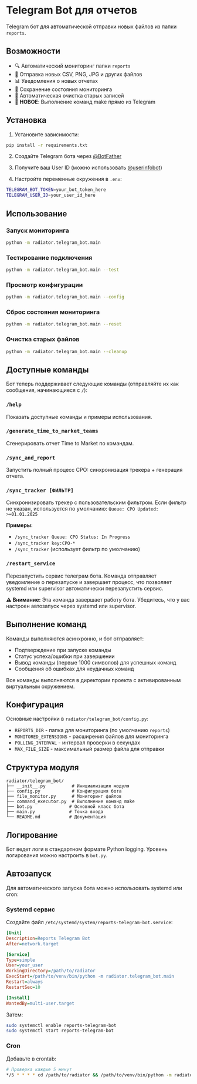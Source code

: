 # Telegram Bot для отчетов

Telegram бот для автоматической отправки новых файлов из папки `reports`.

## Возможности

- 🔍 Автоматический мониторинг папки `reports`
- 📁 Отправка новых CSV, PNG, JPG и других файлов
- 📊 Уведомления о новых отчетах
- 💾 Сохранение состояния мониторинга
- 🧹 Автоматическая очистка старых записей
- 🤖 **НОВОЕ**: Выполнение команд make прямо из Telegram

## Установка

1. Установите зависимости:
```bash
pip install -r requirements.txt
```

2. Создайте Telegram бота через [@BotFather](https://t.me/BotFather)

3. Получите ваш User ID (можно использовать [@userinfobot](https://t.me/userinfobot))

4. Настройте переменные окружения в `.env`:
```bash
TELEGRAM_BOT_TOKEN=your_bot_token_here
TELEGRAM_USER_ID=your_user_id_here
```

## Использование

### Запуск мониторинга
```bash
python -m radiator.telegram_bot.main
```

### Тестирование подключения
```bash
python -m radiator.telegram_bot.main --test
```

### Просмотр конфигурации
```bash
python -m radiator.telegram_bot.main --config
```

### Сброс состояния мониторинга
```bash
python -m radiator.telegram_bot.main --reset
```

### Очистка старых файлов
```bash
python -m radiator.telegram_bot.main --cleanup
```

## Доступные команды

Бот теперь поддерживает следующие команды (отправляйте их как сообщения, начинающиеся с `/`):

### `/help`
Показать доступные команды и примеры использования.

### `/generate_time_to_market_teams`
Сгенерировать отчет Time to Market по командам.

### `/sync_and_report`
Запустить полный процесс CPO: синхронизация трекера + генерация отчета.

### `/sync_tracker [ФИЛЬТР]`
Синхронизировать трекер с пользовательским фильтром. Если фильтр не указан, используется по умолчанию: `Queue: CPO Updated: >=01.01.2025`

**Примеры:**
- `/sync_tracker Queue: CPO Status: In Progress`
- `/sync_tracker key:CPO-*`
- `/sync_tracker` (использует фильтр по умолчанию)

### `/restart_service`
Перезапустить сервис телеграм бота. Команда отправляет уведомление о перезапуске и завершает процесс, что позволяет systemd или supervisor автоматически перезапустить сервис.

**⚠️ Внимание:** Эта команда завершает работу бота. Убедитесь, что у вас настроен автозапуск через systemd или supervisor.

## Выполнение команд

Команды выполняются асинхронно, и бот отправляет:
- Подтверждение при запуске команды
- Статус успеха/ошибки при завершении
- Вывод команды (первые 1000 символов) для успешных команд
- Сообщения об ошибках для неудачных команд

Все команды выполняются в директории проекта с активированным виртуальным окружением.

## Конфигурация

Основные настройки в `radiator/telegram_bot/config.py`:

- `REPORTS_DIR` - папка для мониторинга (по умолчанию `reports`)
- `MONITORED_EXTENSIONS` - расширения файлов для мониторинга
- `POLLING_INTERVAL` - интервал проверки в секундах
- `MAX_FILE_SIZE` - максимальный размер файла для отправки

## Структура модуля

```
radiator/telegram_bot/
├── __init__.py          # Инициализация модуля
├── config.py            # Конфигурация бота
├── file_monitor.py      # Мониторинг файлов
├── command_executor.py  # Выполнение команд make
├── bot.py              # Основной класс бота
├── main.py             # Точка входа
└── README.md           # Документация
```

## Логирование

Бот ведет логи в стандартном формате Python logging. Уровень логирования можно настроить в `bot.py`.

## Автозапуск

Для автоматического запуска бота можно использовать systemd или cron:

### Systemd сервис
Создайте файл `/etc/systemd/system/reports-telegram-bot.service`:
```ini
[Unit]
Description=Reports Telegram Bot
After=network.target

[Service]
Type=simple
User=your_user
WorkingDirectory=/path/to/radiator
ExecStart=/path/to/venv/bin/python -m radiator.telegram_bot.main
Restart=always
RestartSec=10

[Install]
WantedBy=multi-user.target
```

Затем:
```bash
sudo systemctl enable reports-telegram-bot
sudo systemctl start reports-telegram-bot
```

### Cron
Добавьте в crontab:
```bash
# Проверка каждые 5 минут
*/5 * * * * cd /path/to/radiator && /path/to/venv/bin/python -m radiator.telegram_bot.main
```
